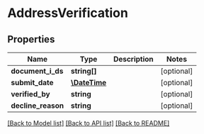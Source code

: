 # AddressVerification

## Properties
Name | Type | Description | Notes
------------ | ------------- | ------------- | -------------
**document_i_ds** | **string[]** |  | [optional] 
**submit_date** | [**\DateTime**](\DateTime.md) |  | [optional] 
**verified_by** | **string** |  | [optional] 
**decline_reason** | **string** |  | [optional] 

[[Back to Model list]](../README.md#documentation-for-models) [[Back to API list]](../README.md#documentation-for-api-endpoints) [[Back to README]](../README.md)


